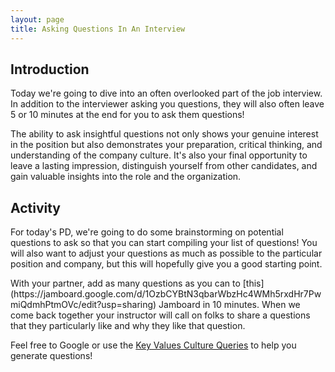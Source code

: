 ```yaml
---
layout: page
title: Asking Questions In An Interview
---
```


## Introduction

Today we're going to dive into an often overlooked part of the job interview. In addition to the interviewer asking you questions, they will also often leave 5 or 10 minutes at the end for you to ask them questions! 

The ability to ask insightful questions not only shows your genuine interest in the position but also demonstrates your preparation, critical thinking, and understanding of the company culture. It's also your final opportunity to leave a lasting impression, distinguish yourself from other candidates, and gain valuable insights into the role and the organization.

## Activity

For today's PD, we're going to do some brainstorming on potential questions to ask so that you can start compiling your list of questions! You will also want to adjust your questions as much as possible to the particular position and company, but this will hopefully give you a good starting point.

<section class="call-to-action" markdown="1">
With your partner, add as many questions as you can to [this](https://jamboard.google.com/d/1OzbCYBtN3qbarWbzHc4WMh5rxdHr7PwmiQdmhPtmOVc/edit?usp=sharing) Jamboard in 10 minutes. When we come back together your instructor will call on folks to share a questions that they particularly like and why they like that question.
</section>

Feel free to Google or use the [Key Values Culture Queries](https://www.keyvalues.com/culture-queries) to help you generate questions!
